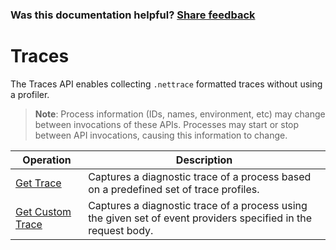 
### Was this documentation helpful? [Share feedback](https://www.research.net/r/DGDQWXH?src=documentation%2Fapi%2Ftrace)

# Traces

The Traces API enables collecting `.nettrace` formatted traces without using a profiler.

> **Note**: Process information (IDs, names, environment, etc) may change between invocations of these APIs. Processes may start or stop between API invocations, causing this information to change.

| Operation | Description |
|---|---|
| [Get Trace](trace-get.md) | Captures a diagnostic trace of a process based on a predefined set of trace profiles. |
| [Get Custom Trace](trace-custom.md) | Captures a diagnostic trace of a process using the given set of event providers specified in the request body. |
